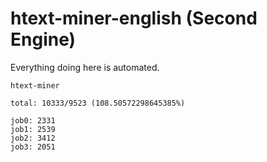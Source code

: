 # htext-miner-english (Second Engine)

Everything doing here is automated.

```
htext-miner

total: 10333/9523 (108.50572298645385%)

job0: 2331
job1: 2539
job2: 3412
job3: 2051
```